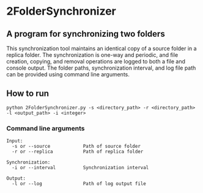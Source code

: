 # 2FolderSynchronizer

## A program for synchronizing two folders

This synchronization tool maintains an identical copy of a source folder in a replica folder. The synchronization is one-way and periodic, and file creation, copying, and removal operations are logged to both a file and console output. The folder paths, synchronization interval, and log file path can be provided using command line arguments. 

## How to run

```
python 2FolderSynchronizer.py -s <directory_path> -r <directory_path> -l <output_path> -i <integer>
```

### Command line arguments
```
Input:
  -s or --source            Path of source folder
  -r or --replica           Path of replica folder

Synchronization:
  -i or --interval          Synchronization interval

Output:
  -l or --log               Path of log output file
```
